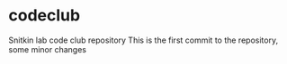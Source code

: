 # codeclub
Snitkin lab code club repository 
This is the first commit to the repository, some minor changes